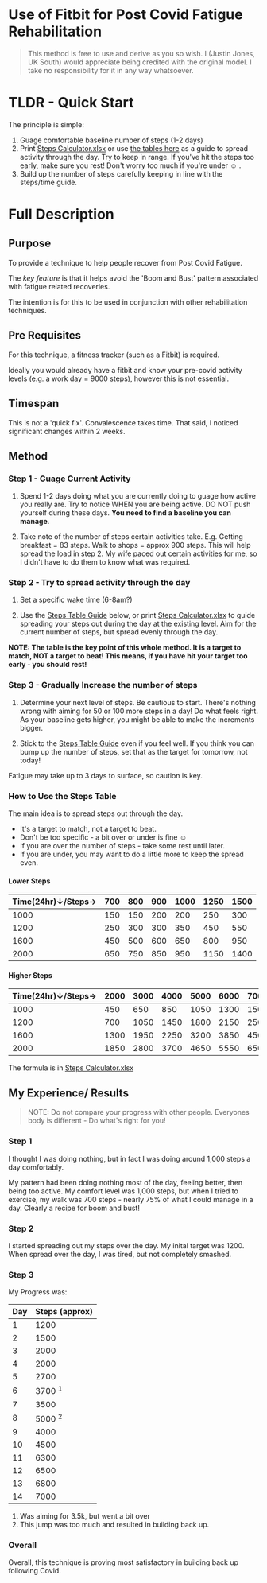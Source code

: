# Use of Fitbit for Post Covid Fatigue Rehabilitation

> This method is free to use and derive as you so wish. I (Justin Jones, UK South) would appreciate being credited with the original model. I take no responsibility for it in any way whatsoever.


# TLDR - Quick Start

The principle is simple:

1. Guage comfortable baseline number of steps (1-2 days)
2. Print [Steps Calculator.xlsx](https://github.com/JsAndDotNet/Fitbit/blob/main/Steps%20Calculator.xlsx) or use [the tables here](#how-to-use-the-steps-table) as a guide to spread activity through the day. Try to keep in range. If you've hit the steps too early, make sure you rest! Don't worry too much if you're under :relaxed: .
3. Build up the number of steps carefully keeping in line with the steps/time guide.

# Full Description

## Purpose

To provide a technique to help people recover from Post Covid Fatigue. 

The *key feature* is that it helps avoid the 'Boom and Bust' pattern associated with fatigue related recoveries.

The intention is for this to be used in conjunction with other rehabilitation techniques.

## Pre Requisites

For this technique, a fitness tracker (such as a Fitbit) is required.

Ideally you would already have a fitbit and know your pre-covid activity levels (e.g. a work day = 9000 steps), however this is not essential.

## Timespan

This is not a 'quick fix'. Convalescence takes time. That said, I noticed significant changes within 2 weeks.

## Method

### Step 1 - Guage Current Activity

1. Spend 1-2 days doing what you are currently doing to guage how active you really are. Try to notice WHEN you are being active. DO NOT push yourself during these days. **You need to find a baseline you can manage**.

2. Take note of the number of steps certain activities take. E.g. Getting breakfast = 83 steps. Walk to shops = approx 900 steps. This will help spread the load in step 2. My wife paced out certain activities for me, so I didn't have to do them to know what was required.


### Step 2 - Try to spread activity through the day

1. Set a specific wake time (6-8am?)

2. Use the [Steps Table Guide](#how-to-use-the-steps-table) below, or print [Steps Calculator.xlsx](https://github.com/JsAndDotNet/Fitbit/blob/main/Steps%20Calculator.xlsx) to guide spreading your steps out during the day at the existing level. Aim for the current number of steps, but spread evenly through the day.

**NOTE: The table is the key point of this whole method. It is a target to match, NOT a target to beat! This means, if you have hit your target too early - you should rest!** 


### Step 3 - Gradually Increase the number of steps

1. Determine your next level of steps. Be cautious to start. There's nothing wrong with aiming for 50 or 100 more steps in a day! Do what feels right. As your baseline gets higher, you might be able to make the increments bigger.

2. Stick to the [Steps Table Guide](#how-to-use-the-steps-table) even if you feel well. If you think you can bump up the number of steps, set that as the target for tomorrow, not today! 

Fatigue may take up to 3 days to surface, so caution is key. 

### How to Use the Steps Table

The main idea is to spread steps out through the day.


- It's a target to match, not a target to beat.
- Don't be too specific - a bit over or under is fine :relaxed:
- If you are over the number of steps - take some rest until later.
- If you are under, you may want to do a little more to keep the spread even.


#### Lower Steps


|Time(24hr)&darr;/Steps&rarr; | 700 | 800 | 900 | 1000 | 1250 | 1500 |
| ----                        | --- | --- | --- | --- | --- | --- |
| 1000                        | 150 | 150 | 200 | 200 | 250 | 300 |
| 1200                        | 250 | 300 | 300 | 350 | 450 | 550 |
| 1600                        | 450 | 500 | 600 | 650 | 800 | 950 |
| 2000                        | 650 | 750 | 850 | 950 | 1150 | 1400 |
 

#### Higher Steps

|Time(24hr)&darr;/Steps&rarr; | 2000 | 3000 | 4000 | 5000 | 6000 | 7000 |8000  |9000  |10000 | 11000 |
| ----                        | ---  | ---  | ---  | ---  | ---  | ---  | ---  | ---  | ---  | ---  |
| 1000                        | 450  | 650  | 850  | 1050 | 1300 | 1500 | 1700 | 1950 | 2150 | 2350 |
| 1200                        | 700  | 1050 | 1450 | 1800 | 2150 | 2500 | 2850 | 3200 | 3350 | 3950 |
| 1600                        | 1300 | 1950 | 2250 | 3200 | 3850 | 4500 | 5150 | 5800 | 6450 | 7050 |
| 2000                        | 1850 | 2800 | 3700 | 4650 | 5550 | 6500 | 8350 | 8350 | 9300 | 10200 |



The formula is in [Steps Calculator.xlsx](https://github.com/JsAndDotNet/Fitbit/blob/main/Steps%20Calculator.xlsx)




## My Experience/ Results

> NOTE: Do not compare your progress with other people. Everyones body is different - Do what's right for you!

### Step 1

I thought I was doing nothing, but in fact I was doing around 1,000 steps a day comfortably. 

My pattern had been doing nothing most of the day, feeling better, then being too active. My comfort level was 1,000 steps, but when I tried to exercise, my walk was 700 steps - nearly 75% of what I could manage in a day. Clearly a recipe for boom and bust!

### Step 2

I started spreading out my steps over the day. My inital target was 1200. When spread over the day, I was tired, but not completely smashed.

### Step 3

My Progress was:

| Day  | Steps (approx) |
| ---- | ----- |
| 1    | 1200  |
| 2    | 1500  |
| 3    | 2000  |
| 4    | 2000  |
| 5    | 2700  |
| 6    | 3700 <sup>1</sup>|
| 7    | 3500  |
| 8    | 5000 <sup>2</sup>|
| 9    | 4000  |
| 10    | 4500  |
| 11    | 6300  |
| 12   | 6500  |
| 13   | 6800  |
| 14   | 7000  |

1. Was aiming for 3.5k, but went a bit over
2. This jump was too much and resulted in building back up.


### Overall

Overall, this technique is proving most satisfactory in building back up following Covid.